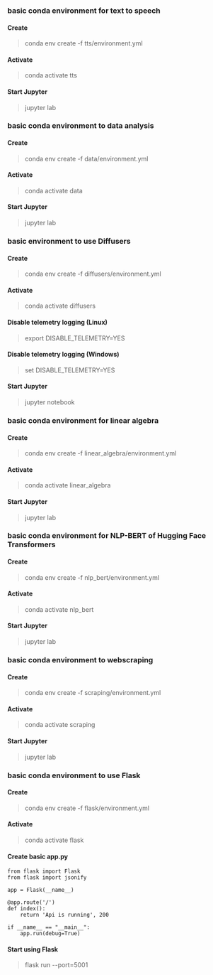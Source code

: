 
### basic conda environment for text to speech


#### Create
> conda env create -f tts/environment.yml

#### Activate
> conda activate tts

#### Start Jupyter
> jupyter lab



### basic conda environment to data analysis


#### Create
> conda env create -f data/environment.yml

#### Activate
> conda activate data

#### Start Jupyter
> jupyter lab



### basic environment to use Diffusers

#### Create
> conda env create -f diffusers/environment.yml

#### Activate
> conda activate diffusers

#### Disable telemetry logging (Linux)
> export DISABLE_TELEMETRY=YES
#### Disable telemetry logging (Windows)
> set DISABLE_TELEMETRY=YES


#### Start Jupyter
> jupyter notebook




### basic conda environment for linear algebra


#### Create
> conda env create -f linear_algebra/environment.yml

#### Activate
> conda activate linear_algebra

#### Start Jupyter
> jupyter lab




### basic conda environment for NLP-BERT of Hugging Face Transformers


#### Create
> conda env create -f nlp_bert/environment.yml

#### Activate
> conda activate nlp_bert

#### Start Jupyter
> jupyter lab




### basic conda environment to webscraping


#### Create
> conda env create -f scraping/environment.yml

#### Activate
> conda activate scraping

#### Start Jupyter
> jupyter lab




### basic conda environment to use Flask


#### Create
> conda env create -f flask/environment.yml

#### Activate
> conda activate flask

#### Create basic app.py
```
from flask import Flask
from flask import jsonify

app = Flask(__name__)

@app.route('/')
def index():
    return 'Api is running', 200

if __name__ == "__main__":
    app.run(debug=True)
```

#### Start using Flask
> flask run --port=5001